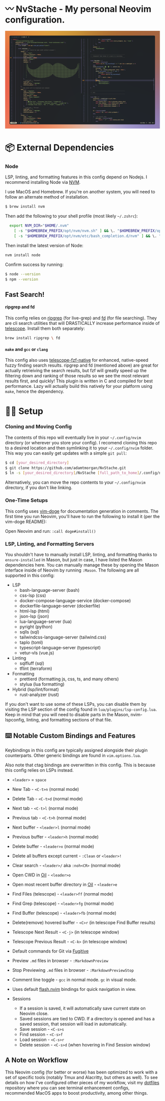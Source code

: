 # 〰️ NvStache - My personal Neovim configuration.

![screenshot](screenshot.png)

# 📦 External Dependencies

### Node

LSP, linting, and formatting features in this config depend on Nodejs. I recommend installing Node via [NVM](https://github.com/nvm-sh/nvm).

I use MacOS and Homebrew. If you're on another system, you will need to follow an alternate method of installation.

```bash
$ brew install nvm
```

Then add the following to your shell profile (most likely `~/.zshrc`):

```bash
  export NVM_DIR="$HOME/.nvm"
    [ -s "$HOMEBREW_PREFIX/opt/nvm/nvm.sh" ] && \. "$HOMEBREW_PREFIX/opt/nvm/nvm.sh" # This loads nvm
    [ -s "$HOMEBREW_PREFIX/opt/nvm/etc/bash_completion.d/nvm" ] && \. "$HOMEBREW_PREFIX/opt/nvm/etc/bash_completion.d/nvm" # This loads nvm bash_completion
```

Then install the latest version of Node:

```bash
nvm install node
```

Confirm success by running:

```bash
$ node --version
$ npm --version
```

## Fast Search!

#### ripgrep and fd

This config relies on [ripgrep](https://github.com/BurntSushi/ripgrep) (for live-grep) and [fd](https://github.com/sharkdp/fd) (for file searching).
They are cli search utilities that will DRASTICALLY increase performance inside of [telescope](https://github.com/nvim-telescope/telescope.nvim).
Install them both separately:

```bash
brew install ripgrep \ fd
```

#### `make` and `gcc` or `clang`

This config also uses [telescope-fzf-native](https://github.com/nvim-telescope/telescope-fzf-native.nvim) for enhanced, native-speed fuzzy finding search results.
ripgrep and fd (mentioned above) are great for actually retrieiving the search results, but fzf will greatly speed up the filtering down and ranking of those results so
we see the most relevant results first, and quickly! This plugin is written in C and compiled for best performance. Lazy will actually build this natively for your platform using `make`, hence the dependency.

# 👨‍💻 Setup

### Cloning and Moving Config

The contents of this repo will eventually live in your `~/.config/nvim` directory (or wherever you store your config). I recomend cloning this repo to a desired location and then symlinking it to your `~/.config/nvim` folder. This way you can easily get updates with a simple `git pull`:

```bash
$ cd [your_desired_directory]
$ git clone https://github.com/adamtmorgan/NvStache.git
$ ln -s [your_desired_directory]/NvStache [full_path_to_home]/.config/nvim
```

Alternatively, you can move the repo contents to your `~/.config/nvim` directory, if you don't like linking.

### One-Time Setups

This config uses [vim-doge](https://github.com/kkoomen/vim-doge) for documentation generation in comments. The first time you run Neovim, you'll have to run the following to install it (per the vim-doge README):

Open Neovim and run:
`:call doge#install()`

### LSP, Linting, and Formatting Servers

You shouldn't have to manually install LSP, linting, and formatting thanks to `ensure-installed` in Mason, but just in case, I have listed the Mason dependencies here. You can manually manage these by opening the Mason interface inside of Neovim by running `:Mason`. The following are all supported in this config:

- LSP
  - bash-language-server (bash)
  - css-lsp (css)
  - docker-compose-language-service (docker-compose)
  - dockerfile-language-server (dockerfile)
  - html-lsp (html)
  - json-lsp (json)
  - lua-language-server (lua)
  - pyright (python)
  - sqlls (sql)
  - tailwindcss-language-server (tailwind.css)
  - taplo (toml)
  - typescript-language-server (typescript)
  - vetur-vls (vue.js)
- Linting
  - sqlfluff (sql)
  - tflint (terraform)
- Formatting
  - prettierd (formatting js, css, ts, and many others)
  - stylua (lua formatting)
- Hybrid (lsp/lint/format)
  - rust-analyzer (rust)

If you don't want to use some of these LSPs, you can disable
them by visiting the LSP section of the config found in
`lua/plugins/lsp-config.lua`. Keep in mind that you will need to
disable parts in the Mason, nvim-lspconfig, linting, and formatting
sections of that file.

## ⌨️ Notable Custom Bindings and Features

Keybindings in this config are typically assigned
alongside their plugin counterparts. Other generic bindings
are found in `vim.options.lua`.

Also note that ctag bindings are overwritten in this config.
This is because this config relies on LSPs instead.

- `<leader>` = `space`

- New Tab - `<C-t>n` (normal mode)

- Delete Tab - `<C-t>d` (normal mode)

- Next tab - `<C-t>l` (normal mode)

- Previous tab - `<C-t>h` (normal mode)

- Next buffer - `<leader>l` (normal mode)

- Previous buffer - `<leader>h` (normal mode)

- Delete buffer - `<leader>x` (normal mode)

- Delete all buffers except current - `:Clean` or `<leader>!`

- Clear search - `<leader>/` aka `:noh<CR>` (normal mode)

- Open CWD in [Oil](https://github.com/stevearc/oil.nvim) - `<leader>o`

- Open most recent buffer directory in [Oil](https://github.com/stevearc/oil.nvim) - `<leader>e`

- Find Files (telescope) - `<leader>ff` (normal mode)

- Find Grep (telescope) - `<leader>fg` (normal mode)

- Find Buffer (telescope) - `<leader>fb` (normal mode)

- Delete(remove) hovered buffer - `<C>r` (in telescope Find Buffer results)

- Telescope Next Result - `<C-j>` (in telescope window)

- Telescope Previous Result - `<C-k>` (in telescope window)

- Default commands for Git via [Fugitive](https://github.com/tpope/vim-fugitive)

- Preview `.md` files in browser - `:MarkdownPreview`

- Stop Previewing `.md` files in browser - `:MarkdownPreviewStop`

- Comment line toggle - `gcc` in normal mode. `gc` in visual mode.

- Uses default [flash.nvim](https://github.com/folke/flash.nvim) bindings for quick navigation in view.

- Sessions
  - If a session is saved, it will automatically save current state on Neovim close.
  - Saved sessions are tied to CWD. If a directory is opened and has a saved session, that session will load in automatically.
  - Save session - `<C-s>s`
  - Find session - `<C-s>f`
  - Load session - `<C-s>r`
  - Delete session - `<C-s>d` (when hovering in Find Session window)

## A Note on Workflow

This Neovim config (for better or worse) has been optimized to work with a set of specific tools (notably Tmux and Alacritty, but others as well). To see details on how I've configured other pieces of my workflow, visit my [dotfiles](https://github.com/adamtmorgan/dotfiles) repository where you can see terminal enhancement configs, recommended MacOS apps to boost productivity, among other things.

